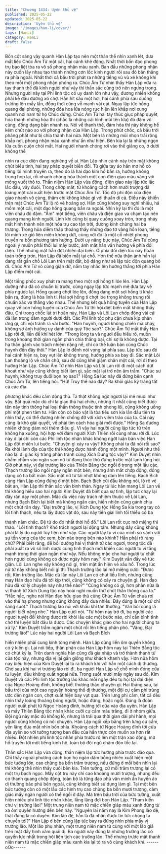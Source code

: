 ```yaml
---
title: "Chương 1434: Uyên thủ vệ"
published: 2025-05-22
updated: 2025-05-22
description: 'Uyên thủ vệ'
image: '/images/han-li/cover/'
tags: [HanLi]
category: HanLi
draft: false
---
```


Bốn cột sáng vây quanh Hàn Lập tạo nên một thân thể nhìn xanh
lét, đưa mắt liếc Chúc Âm Tử một cái, hai cánh khẽ động.
Nhất thời bốn đạo phong trụ bạo liệt tỏa ra vô số phong nhận màu
xanh. Ban đầu những phong nhận này cuốn lấy nhau tạo thành
những cơn lốc kinh người rồi sau đó bắn thẳng ra phía ngoài.
Nhất thời cả bầu trời phát ra những tiếng vù vù xé không khí theo
mỗi một phong nhận phóng ra. Chúc Âm Tử nhìn thấy Hàn Lập
vừa ra tay thanh thế đã kinh người như vậy thì thần sắc cũng trở
nên ngưng trọng.
Nhưng người này tại Phi linh tộc có uy danh lớn như vậy, đương
nhiên không phải kẻ đầu đường xó chợ. Hắn hít sâu một hơi, hai
cánh phía sau cuồng trướng lên mấy lần, đồng thời cũng vỗ mạnh
vài cái.
Ngay lập tức hồng quang đại phóng, những đóa hoa lửa nóng rực
hiện lên khắp nơi xung quanh nơi nam tử họ Chúc đứng.
Chúc Âm Tử hai tay thúc giục pháp quyết, hóa thành những hỏa
thỉ (chắc là những cái hình mũi tên lửa) đỏ đậm vô cùng, đồng
dạng bắn nhanh ra.
Nói về thanh thế, đám hỏa thỉ này không hề kém chút nào so với
phong nhận của Hàn Lập.
Trong phút chốc, cả bầu trời phảng phất như bị chia thành hai
nửa. Một bên là những mũi nhọn trải rộng khắp nơi, phong nhận
màu xanh như ẩn như hiện. Bên kia lại là những ngọn lửa cuồn
cuộn chói mắt.
Hai người nhanh chóng rơi vào thế giằng co, ở dưới không thể

nhìn ra cục diện đang nghiêng về ai.
Hàn Lập nhìn cảnh này trên mặt không chút biểu tình, hai tay
pháp quyết biến đổi. Từ giữa tay áo hắn mơ hồ có tiếng lôi minh
truyền ra, theo đó là hai đạo kim hồ bắn ra, hướng không trung
hợp lại, rồi nhanh chóng hóa thành một con điện giao màu vàng
với móng vuốt thô to.
Thần niệm Hàn Lập vừa động, điện giao này lập tức lắc lắc đầu,
vẫy đuôi. Trong chớp mắt, từ khoảng cách hơn mười trượng đã
loáng một cái xuất hiện trước mặt Chúc Âm Tử.
Tốc độ phi độn của điện giao nhanh vô cùng, thậm chí không
khác gì với thuấn di cả. Điều này khiến trên mặt Chúc Âm Tử lộ rõ
vẻ hoảng sợ.
Hắn cũng không suy nghĩ nhiều, há mồm một cái, một đạo hồng
quang bắn ra ngoài.
Nhìn kỹ lại thì đó là một viên châu đỏ đậm.
"Ầm" một tiếng, viên châu và điện giao va chạm tạo nên quang
mang kinh người. Linh khí cũng bị quay cuồng xoay tròn, trong
nháy mắt hình thành nên một hỏa trụ cao tận trời, đường kính
chừng hai ba trượng. Trong hỏa diễm thấp thoáng thấy những
đạo tơ vàng hỗn loạn, tiếng lôi minh xé gió liên miên không dứt,
cùng với đó là một cỗ nhiệt phong truyền ra bốn phương tám
hướng.
Dưới uy năng bực này, Chúc Âm Tử cũng ngoài ý muốn phải thối
lui mấy bước, ánh mắt hắn vẫn hướng về phía đối diện.
Thế nhưng mặt hắn đột nhiên đại biến.
Ở phía đối diện lúc này hoàn toàn trống trơn, Hàn Lập đã biến
mất tại chỗ. Hơn thế nữa thân ảnh hắn lại đang rất gần chỗ Lôi
Lan trên mặt đất, bộ dáng như sẽ lập tức độn quang bỏ đi.
Chúc Âm Tử vô cùng giận dữ, nắm tay nhấc lên hướng thẳng tới
phía Hàn Lập điểm một cái.

Một tiếng phốc xuy phát ra mang theo một sợi hồng ti lóe lên.
Hàn Lập dường như đã có chuẩn bị trước, cũng ngay lập tức
mạnh mẽ đưa tay về phía ngược lại.
Hồng quang chợt lóe lên, đồng dạng một sợi hồng ti khác bắn ra,
đúng là hỏa linh ti.
Hai sợi hồng ti chợt lóe trong không trung rồi chuẩn xác va thẳng
vào nhau. Thế nhưng kết quả hồng tuyến của Hàn Lập quay về
còn hồng tuyến của Chúc Âm Tử thì hội diệt biến mất không thấy
đâu.
Chỉ trong chốc lát trì hoãn này, Hàn Lập và Lôi Lan chớp động vài
cái đã lẫn trong đám người dưới đất.
Các Phi linh tộc phụ cận chưa kịp phản ứng gì, chỉ vội tránh ra vài
bước. "Hàn huynh, ngươi không chiến mà chạy, không sợ ảnh
hưởng uy danh của quý Tộc sao?" Chúc Âm Tử mắt thấy Hàn
Lập rời đi, liền đề khí hét lớn.
"Trong lòng ta và ngươi đều hiểu rõ, muốn trong khoảng thời gian
ngắn phân chia thắng bại, chỉ sợ là không được. Tại hạ thân gánh
vác trách nhiệm nặng nề, chỉ có thể luận bàn cùng Chúc huynh
đến đây thôi." Hàn Lập lơ đễnh nói vọng lại phía sau.
Lập tức sau đó hai cánh hiện ra, bay vụt lên không trung, hướng
phía xa bay đi.
Sắc mặt Lôi Lan thoáng lộ vẻ chần chừ, sau đó cũng khẽ giậm
chân một cái, rời đi theo hướng Hàn Lập.
Chúc Âm Tử nhìn Hàn Lập và Lôi Lan rời đi một cách dứt khoát
như vậy cũng không biết làm gì, sắc mặt lại trở nên âm trầm.
"Chúc sư huynh, không truy đuổi bọn họ sao?" Hồng Sa lúc này
đã đứng bên cạnh Chúc Âm Tử, lên tiếng hỏi.
"Hừ! Truy thế nào đây? Ra khỏi giác kỹ tràng tất cả các địa

phương khác đều cấm động thủ. Ta thật không ngờ ngươi lại mê
muội như vậy. Bất quá mặc dù chỉ là giao thủ hai chiêu, nhưng ít
nhất cũng biết được tên này tinh thông hai loại thần thông thuộc
tính phong lôi, cũng không uổng phí một phen tâm tư. Hắn còn có
bảo vật là tòa tiểu sơn kia lần đầu tiên ta nhìn thấy, có thể đương
nhiên chống đỡ với xích viêm trảo của ta. Cái này cũng là khó giải
quyết, về phải tìm cách hóa giải mới được."
Hồng Sa đương nhiên không dám nói thêm điều gì.
Vì vậy hai người cũng lập tức từ trên không hạ xuống, hội hợp với
đám người Xích Thiên rồi cùng nhau rời đi.
Lúc này ở lại chỉ còn các Phi linh tộc nhân khác không ngớt luận
bàn việc Hàn Lập đột nhiên lui bước.
"Chuyện gì xảy ra vậy? Không phải ta đã nói rồi sao? Ra khỏi
lãnh địa của tộc thì không được hành động một mình. Ngươi như
thế nào lại đi giác kỹ tràng phân tranh cùng Xích Dung tộc vậy?"
Kim Duyệt nhìn chằm chằm vào ngân sam nữ tử đang thúc thủ
đứng trước mặt lạnh lùng hỏi.
Giờ phút này, vị đại trưởng lão của Thiên Bằng tộc ngồi ở trong
một lầu các, Thạch trưởng lão ngồi ngay ngắn một bên, nhưng
ánh mắt chớp động, đồng dạng có tia bất mãn.
Sắc mặt nữ tử tái nhợt không dám lên tiếng.
Bạch Bích cùng Hàn Lập cũng đứng ở một bên. Bạch Bích cúi
đầu không nói, lộ rõ vẻ bất an, Hàn Lập thì thần sắc vẫn bình
thản. Ngay từ lúc hắn mang Lôi Lan về thì không hiểu sao hai
người Kim Duyệt đã biết qua sự tình, lập tức chạy lại đây răn dạy
một phen.
Mặc dù việc này trách nhiệm thuộc về Lôi Lan, nhưng Bạch Bích
lại biết mà không ngăn cản, hiển nhiên cũng gánh chịu một chút
răn dạy.
"Đại trưởng lão, vị Xích Dung tộc Hồng Sa kia trong tay có lôi tinh
thạch, nếu ta lấy được vật đó, sau này tiến giai linh tối thiểu có ba

thành nắm chắc. Đệ tử do đó nhất thời hồ đồ."
Lôi Lan rốt cục mở miệng thì thào.
"Lôi tinh thạch? Khó trách ngươi lại động tâm. Nhưng đây cũng
không phải là lý do ngươi tùy tiện như vậy. Các ngươi lấy tu vi của
mình so sánh với sự tồn vong của tộc xem, bên nào trọng bên
nào khinh? Hẳn phải rõ ràng chứ? Phải biết rằng, để bồi dưỡng
hai vị thánh tử các ngươi, trong tộc đã phải xuất ra vô số linh
dược cùng tinh thạch mới khiến các ngươi tu vi tăng mạnh trong
thời gian ngắn như vậy. Nếu không mặc cho hai ngươi tư chất hơn
người cũng không có được ngày hôm nay." Kim Duyệt vẫn đầy vẻ
tức giận.
Lôi Lan nghe vậy không nói gì, trên mặt ẩn hiện vẻ xấu hổ.
Trong lúc nữ tử này không biết nói gì thì Thạch trưởng lão lại mở
miệng cười:
"Được rồi, Kim trưởng lão. Mặc dù lần này Lôi Lan có chút liều
lĩnh, nhưng cũng may Hàn đạo hữu đã tới kịp thời, cũng không có
xảy ra chuyện gì. Hàn đạo hữu đã xử lý chuyện này như thế
nào?"
"Cũng không có gì, hơn phân nửa là vị thánh tử Xích Dung tộc
này hoài nghi muốn thử chút thần thông của ta."
"Hắc hắc, nghe nói Hàn đạo hữu giao thủ cùng Chúc Âm Tử vẫn
chưa rơi vào thế hạ phong nhưng cũng không dây dưa nhiều. Đây
đúng là một cử chỉ sáng suốt." Thạch trưởng lão nói với khẩu khí
tán thưởng.
"Vãn bối cũng là người biết nặng nhe." Hàn Lập cười nói.
"Từ hôm nay trở đi, ba người các ngươi tuyệt đối không được rời
khỏi lầu các một bước nào, chỉ cần bình tĩnh chờ thí luyện bắt đầu
là được. Các chuyện khác giao cho hai người chúng ta xử lý." Kim
Duyệt trầm ngâm một chút rồi lên tiếng phân phó.
"Vâng, Đại trưởng lão!" Lúc này hai người Lôi Lan và Bạch Bích

hiển nhiên phải cung kính tòng mệnh.
Hàn Lập cũng liền ôm quyền không có ý kiền gì.
Lại nói tiếp, thân phận của Hàn Lập hôm nay tại Thiên Bằng tộc
có chút kỳ lạ. Trên danh nghĩa hắn cũng đã gia nhập và trở thành
thánh tử của tộc này, nhưng địa vị lại gần giống như khách khanh
vậy. Hơn nữa hôm nay biểu hiện của Kim Duyệt lại tỏ ra khách khí
với hắn một cách dị thường.
Chờ sau khi hai vị trưởng lão rời đi, ba người Hàn Lập về chỗ
mình đóng cửa tu luyện, đều không xuất ngoại nữa.
Trong suốt mười mấy ngày sau đó, Kim Duyệt và các Phi linh tộc
trưởng lão khác mỗi ngày đều tụ hội tại đại điện của Ngọc Hoàng
đỉnh, không biết thương thảo chuyện gì.
Hai tháng sau, tại bầu trời của một cao nguyên hoàng thổ dị
thường, một đội cự cầm phi trùng ước đến ngàn con, chợt xuất
hiện bay vụt qua.
Trên lưng phi cầm, tất cả đều nhìn thấy loáng thoáng bóng người,
hoặc đứng, hoặc ngồi.
Đúng là đoàn người xuất phát từ Ngọc Hoàng đỉnh, hướng tới
cửa vào địa uyên.
Hàn Lập và mấy Thiên Bằng tộc nhân khác cưỡi cự cầm màu
trắng, đi ở nhóm giữa.
Đội ngũ này mặc dù khổng lồ, nhưng là trải qua thời gian dài phi
hành, mọi người cũng không có nói chuyện. Hàn Lập ngồi xếp
bằng trên lưng cự cầm, yên lặng đưa mắt nhìn bốn phía.
Khoảng cách từ Ngọc Hoàng đỉnh tới cửa địa uyên so với tưởng
tượng ban đầu của hắn thực còn muốn xa hơn rất nhiều.
Đột nhiên phi linh tộc nhân phía trước rộ lên một trận xao động,
mơ hồ truyền tới một tiếng kinh hô, toàn bộ đội ngũ chậm độn tốc
lại.

Thần sắc Hàn Lập vừa động, thần niệm lập tức hướng phía trước
đảo qua.
Chỉ thấy ngoài phương cách bọn họ ngàn dặm bỗng nhiên xuất
hiện một bức tường lớn, cao chừng ba bốn trăm trượng, nếu
đứng ở mỗi bên nhìn lại thì không thể nhìn thấy cuối bên kia.
Trên tường, cứ mỗi trăm trượng lại có một trụ bạch ngọc.
Mấy cột trụ này chỉ cao khoảng mười trượng, nhưng đều có thanh
quang chớp động, toàn bộ là từng đạo phù vân minh ấn huyền ảo
dị thường bảo phủ bên ngoài, cũng không biết sử dụng làm gì.
Tại một bên bức tường còn có một lầu các hình trụ cao chừng ba
bốn mươi trượng, cảm giác mấy ngàn người có thể ngồi ở đây.
Mà trên bầu trời của bức tường, xuất hiện nhiều phi linh tộc nhân
khác, lẳng lặng đợi bọn Hàn Lập.
"Tham kiến chư vị trưởng lão!" Một trung niên nam tử mặc chiến
giáp màu xanh đứng từ xa ôm quyền hướng đến bên này.
"Nguyên lai năm nay là Kim Phong lão đệ, thật đúng là có duyên.
Kim lão đệ, hẳn là đã nhận được tin tức chúng ta chuyển tới?"
Hàn Lập ở bên cũng lập tức bay ra đứng nhìn phía mấy vị trưởng
lão.
Một lão phụ nhân, một trung niên nam tử cùng với một lão giả
trên mặt đầy hình xăm quái dị.
Ba người này đúng là những trưởng lão có quyền lực nhất trong
hội liên tịch các trưởng lão. Thế nhưng trước mặt thanh niên nam
tử mặc chiến giáp màu xanh kia lại tỏ ra vô cùng khách khí.
------oOo------

